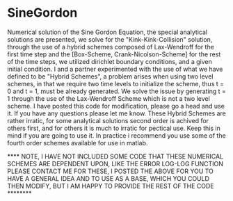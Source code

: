 # SineGordon
Numerical solution of the Sine Gordon Equation, the special analytical solutions are presented, 
we solve for the "Kink-Kink-Collision" solution, through the use of a hybrid schemes composed of 
Lax-Wendroff for the first time step and the [Box-Scheme, Crank-Nicolson-Scheme] for the rest of the time steps, we utilized 
dirichlet boundary conditions, and a given initial condition. I and a partner experimented with the use of what 
we have defined to be "Hybrid Schemes", a problem arises when using two level schemes, in that we require two time levels to 
initialize the scheme, thus t = 0 and  t = 1, must be already generated. We solve the issue by generating t = 1 through the use of
the Lax-Wendroff Scheme which is not a two level scheme. I have posted this code for modification, please go a head and use it. If you
have any questions please let me know. These Hybrid Schemes are rather irratic, for some analytical solutions second order is achived for 
others first, and for others it is much to irratic for pectical use. Keep this in mind if you are going to use it. In practice i recommend 
you use some of the fourth order schemes available for use in matlab.

**** NOTE, I HAVE NOT INCLUDED SOME CODE THAT THESE NUMERICAL SCHEMES ARE DEPENDENT UPON, LIKE THE ERROR LOG-LOG FUNCTION PLEASE CONTACT ME FOR THESE, I POSTED THE ABOVE FOR YOU TO HAVE A GENERAL IDEA AND TO USE AS A BASE, WHICH YOU COULD THEN MODIFY, BUT I AM HAPPY TO PROVIDE THE REST OF THE CODE ********


